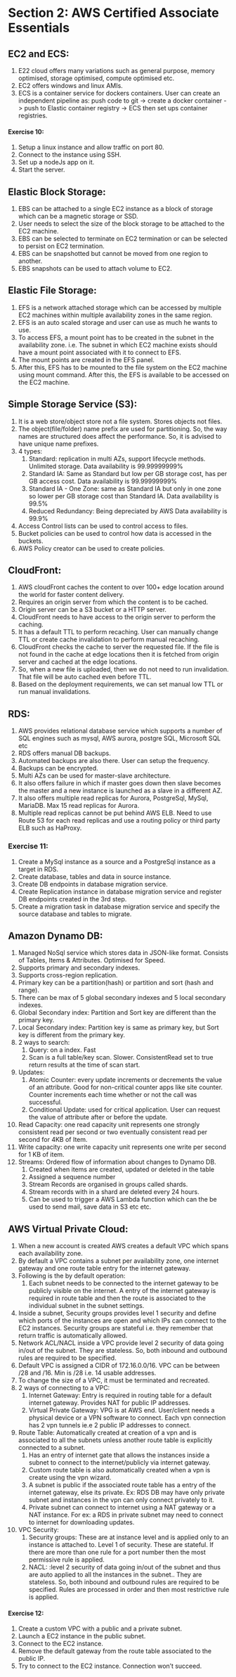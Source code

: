 # Section 2: AWS Certified Associate Essentials 

## EC2 and ECS:

1. E22 cloud offers many variations such as general purpose, memory optimised, storage optimised, compute optimised etc.
2. EC2 offers windows and linux AMIs.
3. ECS is a container service for dockers containers. User can create an independent pipeline as: push code to git -> create a docker container -> push to Elastic container registry -> ECS then set ups container registries.

#### Exercise 10:
1. Setup a linux instance and allow traffic on port 80.
2. Connect to the instance using SSH.
3. Set up a nodeJs app on it.
4. Start the server.

## Elastic Block Storage:

1. EBS can be attached to a single EC2 instance as a block of storage which can be a magnetic storage or SSD.
2. User needs to select the size of the block storage to be attached to the EC2 machine.
3. EBS can be selected to terminate on EC2 termination or can be selected to persist on EC2 termination.
4. EBS can be snapshotted but cannot be moved from one region to another.
5. EBS snapshots can be used to attach volume to EC2.

## Elastic File Storage:

1. EFS is a network attached storage which can be accessed by multiple EC2 machines within multiple availability zones in the same region.
2. EFS is an auto scaled storage and user can use as much he wants to use.
3. To access EFS, a mount point has to be created in the subnet in the availability zone. i.e. The subnet in which EC2 machine exists should have a mount point associated with it to connect to EFS.
4. The mount points are created in the EFS panel.
5. After this, EFS has to be mounted to the file system on the EC2 machine using mount command. After this, the EFS is available to be accessed on the EC2 machine.

## Simple Storage Service (S3):

1. It is a web store/object store not a file system. Stores objects not files.
2. The object(file/folder) name prefix are used for partitioning. So, the way names are structured does affect the performance. So, it is advised to have unique name prefixes. 
3. 4 types:
    1. Standard: replication in multi AZs, support lifecycle methods. Unlimited storage. Data availability is 99.99999999%
    2. Standard IA: Same as Standard but low per GB storage cost, has per GB access cost. Data availability is 99.99999999%
    3. Standard IA - One Zone: same as Standard IA but only in one zone so lower per GB storage cost than Standard IA. Data availability is 99.5%
    4. Reduced Redundancy: Being depreciated by AWS Data availability is 99.9%
4. Access Control lists can be used to control access to files. 
5. Bucket policies can be used to control how data is accessed in the buckets.
6. AWS Policy creator can be used to create policies.

## CloudFront:

1. AWS cloudFront caches the content to over 100+ edge location around the world for faster content delivery.
2. Requires an origin server from which the content is to be cached.
3. Origin server can be a S3 bucket or a HTTP server.
4. CloudFront needs to have access to the origin server to perform the caching.
5. It has a default TTL to perform recaching. User can manually change TTL or create cache invalidation to perform manual recaching.
6. CloudFront checks the cache to server the requested file. If the file is not found in the cache at edge locations then it is fetched from origin server and cached at the edge locations.
7. So, when a new file is uploaded, then we do not need to run invalidation. That file will be auto cached even before TTL.
8. Based on the deployment requirements, we can set manual low TTL or run manual invalidations.


## RDS:
1. AWS provides relational database service which supports a number of SQL engines such as mysql, AWS aurora, postgre SQL, Microsoft SQL etc
2. RDS offers manual DB backups.
3. Automated backups are also there. User can setup the frequency.
4. Backups can be encrypted.
5. Multi AZs can be used for master-slave architecture. 
6. It also offers failure in which if master goes down then slave becomes the master and a new instance is launched as a slave in a different AZ.
7. It also offers multiple read replicas for Aurora, PostgreSql, MySql, MariaDB. Max 15 read replicas for Aurora. 
8. Multiple read replicas cannot be put behind AWS ELB. Need to use Route 53 for each read replicas and use a routing policy or third party ELB such as HaProxy.


### Exercise 11:

1. Create a MySql instance as a source and a PostgreSql instance as a target in RDS.
2. Create database, tables and data in source instance.
3. Create DB endpoints in database migration service.
4. Create Replication instance in database migration service and register DB endpoints created in the 3rd step.
5. Create a migration task in database migration service and specify the source database and tables to migrate.


## Amazon Dynamo DB:

1. Managed NoSql service which stores data in JSON-like format. Consists of Tables, Items & Attributes. Optimised for Speed.
2. Supports primary and secondary indexes.
3. Supports cross-region replication. 
4. Primary key can be a partition(hash) or partition and sort (hash and range).
5. There can be max of 5 global secondary indexes and 5 local secondary indexes.
6. Global Secondary index: Partition and Sort key are different than the primary key.
7. Local Secondary index: Partition key is same as primary key, but Sort key is different from the primary key.
8. 2 ways to search: 
    1. Query: on a index. Fast
    2. Scan is a full table/key scan. Slower. ConsistentRead set to true return results at the time of scan start.
9. Updates:
    1. Atomic Counter: every update increments or decrements the value of an attribute. Good for non-critical counter apps like site counter. Counter increments each time whether or not the call was successful.
    2. Conditional Update: used for critical application. User can request the value of attribute after or before the update.
10. Read Capacity: one read capacity unit represents one strongly consistent read per second or two eventually consistent read per second for 4KB of Item.
11. Write capacity: one write capacity unit represents one write per second for 1 KB of item.
12. Streams: Ordered flow of information about changes to Dynamo DB. 
    1. Created when items are created, updated or deleted in the table
    2. Assigned a sequence number
    3. Stream Records are organised in groups called shards.
    4. Stream records with in a shard are deleted every 24 hours.
    5. Can be used to trigger a AWS Lambda function which can the be used to send mail, save data in S3 etc etc.

## AWS Virtual Private Cloud:

1. When a new account is created AWS creates a default VPC which spans each availability zone. 
2. By default a VPC contains a subnet per availability zone, one internet gateway and one route table entry for the internet gateway.
3. Following is the by default operation:
    1. Each subnet needs to be connected to the internet gateway to be publicly visible on the internet. A entry of the internet gateway is required in route table and then the route is associated to the individual subnet in the subnet settings.
4. Inside a subnet, Security groups provides level 1 security and define which ports of the instances are open and which IPs can connect to the EC2 instances. Security  groups are stateful i.e. they remember that return traffic is automatically allowed.
5. Network ACL/NACL inside a VPC provide level 2 security of data going in/out of the subnet. They are stateless. So, both inbound and outbound rules are required to be specified.
6. Default VPC is assigned a CIDR of 172.16.0.0/16. VPC can be between /28 and /16. Min is /28 i.e. 14 usable addresses.
7. To change the size of a VPC, it must be terminated and recreated.
8. 2 ways of connecting to a VPC:
    1. Internet Gateway: Entry is required in routing table for a default internet gateway. Provides NAT for public IP addresses.
    2. Virtual Private Gateway: VPG is at AWS end. User/client needs a physical device or a VPN software to connect. Each vpn connection has 2 vpn tunnels ie.e 2 public IP addresses to connect.
9. Route Table: Automatically created at creation of a vpn and is associated to all the subnets unless another route table is explicitly connected to a subnet.
    1. Has an entry of internet gate that allows the instances inside a subnet to connect to the internet/publicly via internet gateway.
    2. Custom route table is also automatically created when a vpn is create using the vpn wizard.
    3. A subnet is public if the associated route table has a entry of the internet gateway, else its private. Ex: RDS DB may have only private subnet and instances in the vpn can only connect privately to it.
    4. Private subnet can connect to internet using a NAT gateway or a NAT instance. For ex: a RDS in private subnet may need to connect to internet for downloading updates.
10. VPC Security:
    1. Security groups: These are at instance level and is applied only to an instance is attached to. Level 1 of security. These are stateful. If there are more than one rule for a port number then the most permissive rule is applied.
    2. NACL: :level 2 security of data going in/out of the subnet and thus are auto applied to all the instances in the subnet.. They are stateless. So, both inbound and outbound rules are required to be specified. Rules are processed in order and then most restrictive rule is applied. 

#### Exercise 12:
1. Create a custom VPC with a public and a private subnet.
2. Launch a EC2 instance in the public subnet.
3. Connect to the EC2 instance.
4. Remove the default gateway from the route table associated to the public IP.
5. Try to connect to the EC2 instance. Connection won’t succeed.